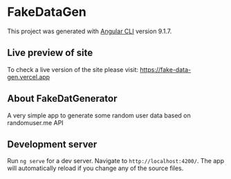 # FakeDataGen

This project was generated with [Angular CLI](https://github.com/angular/angular-cli) version 9.1.7.

## Live preview of site

To check a live version of the site please visit: https://fake-data-gen.vercel.app

## About FakeDatGenerator

A very simple app to generate some random user data based on randomuser.me API

## Development server

Run `ng serve` for a dev server. Navigate to `http://localhost:4200/`. The app will automatically reload if you change any of the source files.
